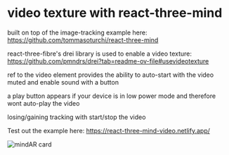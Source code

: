 # video texture with react-three-mind
built on top of the image-tracking example here: https://github.com/tommasoturchi/react-three-mind

react-three-fibre's drei library is used to enable a video texture:
https://github.com/pmndrs/drei?tab=readme-ov-file#usevideotexture

ref to the video element provides the ability to auto-start with the video muted and enable sound with a button

a play button appears if your device is in low power mode and therefore wont auto-play the video

losing/gaining tracking with start/stop the video

Test out the example here: https://react-three-mind-video.netlify.app/

![mindAR card]([https://github.com/amcc/react-three-mind-video/blob/main/src/assets/target.png?raw=true](https://github.com/amcc/react-three-mind-video/blob/main/src/assets/target.png?raw=true))
